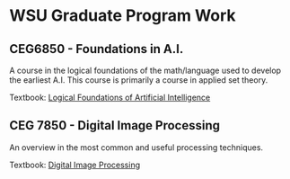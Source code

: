 # WSU Graduate Program Work

## CEG6850 - Foundations in A.I.
A course in the logical foundations of the math/language used to develop the earliest A.I. This course is primarily a course in applied set theory.

Textbook: [Logical Foundations of Artificial Intelligence](https://www.sciencedirect.com/book/9780934613316/logical-foundations-of-artificial-intelligence "PDF Link")

## CEG 7850 - Digital Image Processing
An overview in the most common and useful processing techniques.

Textbook: [Digital Image Processing](https://www.codecool.ir/extra/2020816204611411Digital.Image.Processing.4th.Edition.www.EBooksWorld.ir.pdf "PDF Link")
